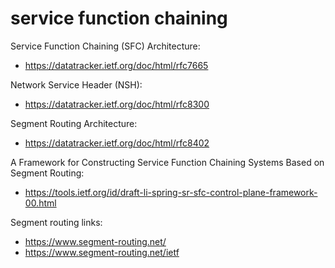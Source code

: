 # service function chaining

Service Function Chaining (SFC) Architecture:
* https://datatracker.ietf.org/doc/html/rfc7665

Network Service Header (NSH):
* https://datatracker.ietf.org/doc/html/rfc8300

Segment Routing Architecture:
* https://datatracker.ietf.org/doc/html/rfc8402

A Framework for Constructing Service Function Chaining Systems Based on Segment
Routing:
* https://tools.ietf.org/id/draft-li-spring-sr-sfc-control-plane-framework-00.html

Segment routing links:
* https://www.segment-routing.net/
* https://www.segment-routing.net/ietf
